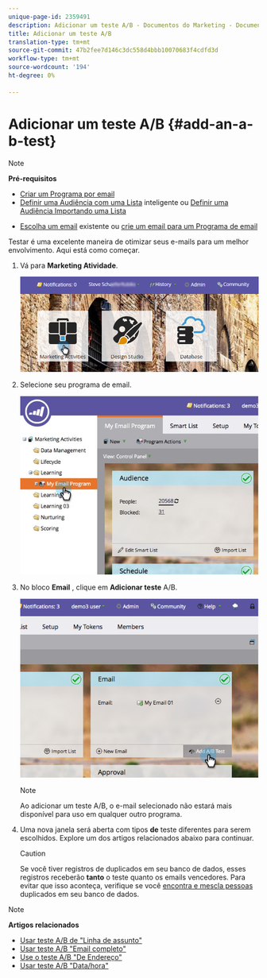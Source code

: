 ```yaml
---
unique-page-id: 2359491
description: Adicionar um teste A/B - Documentos do Marketing - Documentação do produto
title: Adicionar um teste A/B
translation-type: tm+mt
source-git-commit: 47b2fee7d146c3dc558d4bbb10070683f4cdfd3d
workflow-type: tm+mt
source-wordcount: '194'
ht-degree: 0%

---
```



# Adicionar um teste A/B {#add-an-a-b-test}

>[!NOTE]
>
>**Pré-requisitos**
>
>* [Criar um Programa por email](../../../../../product-docs/email-marketing/email-programs/creating-an-email-program/create-an-email-program.md)
>* [Definir uma Audiência com uma Lista](../../../../../product-docs/email-marketing/email-programs/managing-people-in-email-programs/define-an-audience-with-a-smart-list.md) inteligente ou [Definir uma Audiência Importando uma Lista](../../../../../product-docs/email-marketing/email-programs/managing-people-in-email-programs/define-an-audience-by-importing-a-list.md)

   >
   >
* [Escolha um email](../../../../../product-docs/email-marketing/email-programs/email-program-actions/choose-an-existing-email.md) existente ou [crie um email para um Programa de email](../../../../../product-docs/email-marketing/email-programs/email-program-actions/create-an-email-for-an-email-program.md)

>



Testar é uma excelente maneira de otimizar seus e-mails para um melhor envolvimento. Aqui está como começar.

1. Vá para **Marketing Atividade**.

   ![](assets/login-marketing-activities.png)

1. Selecione seu programa de email.

   ![](assets/selectemailprogram.jpg)

1. No bloco **Email** , clique em **Adicionar teste** A/B.

   ![](assets/image2014-9-12-14-3a39-3a29.png)

   >[!NOTE]
   >
   >Ao adicionar um teste A/B, o e-mail selecionado não estará mais disponível para uso em qualquer outro programa.

1. Uma nova janela será aberta com tipos **de** teste diferentes para serem escolhidos. Explore um dos artigos relacionados abaixo para continuar.

   >[!CAUTION]
   >
   >Se você tiver registros de duplicados em seu banco de dados, esses registros receberão **tanto** o teste quanto os emails vencedores. Para evitar que isso aconteça, verifique se você [encontra e mescla pessoas](http://docs.marketo.com/x/G4EI) duplicados em seu banco de dados.

>[!NOTE]
>
>**Artigos relacionados**
>
>* [Usar teste A/B de &quot;Linha de assunto&quot;](use-subject-line-a-b-testing.md)
>* [Usar teste A/B &quot;Email completo&quot;](use-whole-email-a-b-testing.md)
>* [Use o teste A/B &quot;De Endereço&quot;](use-from-address-a-b-testing.md)
>* [Usar teste A/B &quot;Data/hora&quot;](use-date-time-a-b-testing.md)

>



